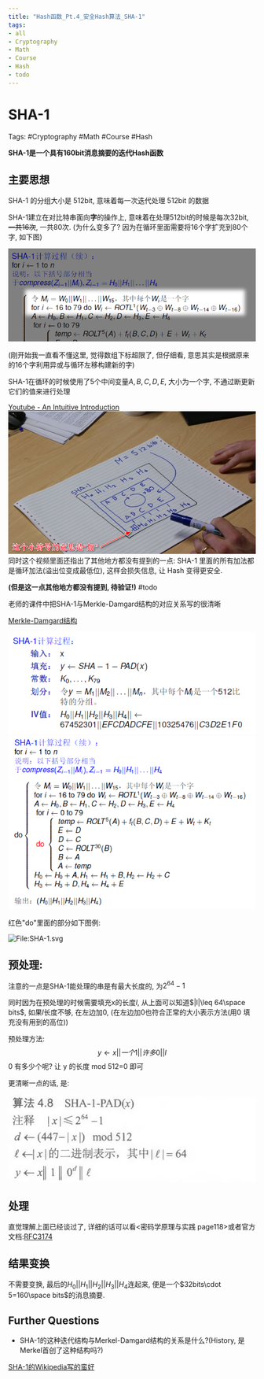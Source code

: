 ```yaml
---
title: "Hash函数_Pt.4_安全Hash算法_SHA-1"
tags:
- all
- Cryptography
- Math
- Course
- Hash
- todo
---
```

# SHA-1

Tags: #Cryptography  #Math  #Course #Hash 

**SHA-1是一个具有160bit消息摘要的迭代Hash函数**

## 主要思想
SHA-1 的分组大小是 512bit, 意味着每一次迭代处理 512bit 的数据

SHA-1建立在对比特串面向**字**的操作上, 意味着在处理512bit的时候是每次32bit, ~~一共16次~~, 一共80次. (为什么变多了? 因为在循环里面需要将16个字扩充到80个字, 如下图)

![](notes/2021/2021.6/assets/img_2022-10-15-22.png)

(刚开始我一直看不懂这里, 觉得数组下标超限了, 但仔细看, 意思其实是根据原来的16个字利用异或与循环左移构建新的字)

SHA-1在循环的时候使用了5个中间变量$A,B,C,D,E$, 大小为一个字, 不通过断更新它们的值来进行处理

[Youtube - An Intuitive Introduction](https://www.youtube.com/watch?v=DMtFhACPnTY)
![](notes/2021/2021.6/assets/img_2022-10-15-23.png)
同时这个视频里面还指出了其他地方都没有提到的一点: SHA-1 里面的所有加法都是循环加法(溢出位变成最低位), 这样会损失信息, 让 Hash 变得更安全.

**(但是这一点其他地方都没有提到, 待验证!)**
#todo

老师的课件中把SHA-1与Merkle-Damgard结构的对应关系写的很清晰

[Merkle-Damgard结构](notes/2021/2021.6/Hash函数_Pt.3_迭代Hash函数.md#Merkle-Damgard结构)

![](notes/2021/2021.6/assets/img_2022-10-15-24.png)
![](notes/2021/2021.6/assets/img_2022-10-15-25.png)



红色"do"里面的部分如下图例:

![File:SHA-1.svg](https://upload.wikimedia.org/wikipedia/commons/thumb/e/e2/SHA-1.svg/365px-SHA-1.svg.png)


## 预处理:
注意的一点是SHA-1能处理的串是有最大长度的, 为$2^{64}-1$

同时因为在预处理的时候需要填充x的长度$l$, 从上面可以知道$|l|\leq 64\space bits$, 如果$l$长度不够, 在左边加0, (在左边加0也符合正常的大小表示方法(用0
填充没有用到的高位))

预处理方法:
$$y\leftarrow x||一个1||许多0||l$$
0 有多少个呢? 让 y 的长度 mod 512=0 即可

更清晰一点的话, 是:

![|480](notes/2021/2021.6/assets/img_2022-10-15-26.png)

## 处理
直觉理解上面已经谈过了, 详细的话可以看<密码学原理与实践 page118>或者官方文档:[RFC3174](https://datatracker.ietf.org/doc/html/rfc3174#section-6)

## 结果变换
不需要变换, 最后的$H_0||H_1||H_2||H_3||H_4$连起来, 便是一个$32bits\cdot 5=160\space bits$的消息摘要.


## Further Questions
- SHA-1的这种迭代结构与Merkel-Damgard结构的关系是什么?(History, 是Merkel首创了这种结构吗?)

[SHA-1的Wikipedia写的蛮好](https://en.wikipedia.org/wiki/SHA-1)

